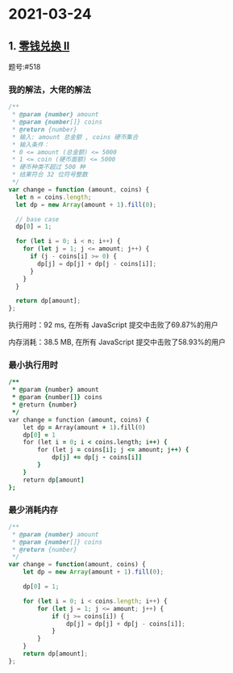 # 2021-03-24

## 1. [ 零钱兑换 II](https://leetcode-cn.com/problems/coin-change-2/)

题号:#518

### 我的解法，大佬的解法

```js
/**
 * @param {number} amount
 * @param {number[]} coins
 * @return {number}
 * 输入: amount 总金额 , coins 硬币集合
 * 输入条件：
 * 0 <= amount (总金额) <= 5000
 * 1 <= coin (硬币面额) <= 5000
 * 硬币种类不超过 500 种
 * 结果符合 32 位符号整数
 */
var change = function (amount, coins) {
  let n = coins.length;
  let dp = new Array(amount + 1).fill(0);

  // base case
  dp[0] = 1;

  for (let i = 0; i < n; i++) {
    for (let j = 1; j <= amount; j++) {
      if (j - coins[i] >= 0) {
        dp[j] = dp[j] + dp[j - coins[i]];
      }
    }
  }

  return dp[amount];
};

```

执行用时：92 ms, 在所有 JavaScript 提交中击败了69.87%的用户

内存消耗：38.5 MB, 在所有 JavaScript 提交中击败了58.93%的用户

### 最小执行用时

```j
/**
 * @param {number} amount
 * @param {number[]} coins
 * @return {number}
 */
var change = function (amount, coins) {
    let dp = Array(amount + 1).fill(0)
    dp[0] = 1
    for (let i = 0; i < coins.length; i++) {
        for (let j = coins[i]; j <= amount; j++) {
            dp[j] += dp[j - coins[i]]
        }
    }
    return dp[amount]
};
```

### 最少消耗内存

```js
/**
 * @param {number} amount
 * @param {number[]} coins
 * @return {number}
 */
var change = function(amount, coins) {
    let dp = new Array(amount + 1).fill(0);

    dp[0] = 1;

    for (let i = 0; i < coins.length; i++) {
        for (let j = 1; j <= amount; j++) {
            if (j >= coins[i]) {
                dp[j] = dp[j] + dp[j - coins[i]];
            }
        }
    }
    return dp[amount];
};

```

